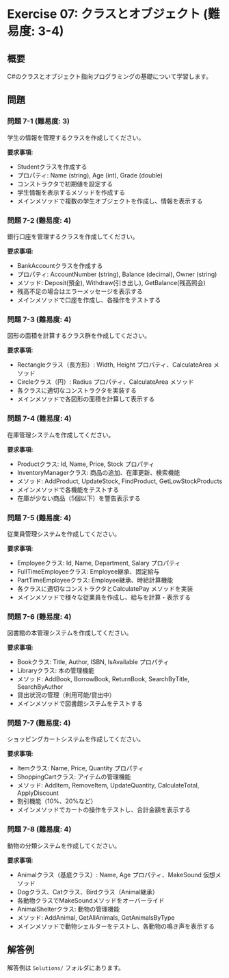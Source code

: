 # Exercise 07: クラスとオブジェクト (難易度: 3-4)

## 概要
C#のクラスとオブジェクト指向プログラミングの基礎について学習します。

## 問題

### 問題 7-1 (難易度: 3)
学生の情報を管理するクラスを作成してください。

**要求事項:**
- Studentクラスを作成する
- プロパティ: Name (string), Age (int), Grade (double)
- コンストラクタで初期値を設定する
- 学生情報を表示するメソッドを作成する
- メインメソッドで複数の学生オブジェクトを作成し、情報を表示する

### 問題 7-2 (難易度: 4)
銀行口座を管理するクラスを作成してください。

**要求事項:**
- BankAccountクラスを作成する
- プロパティ: AccountNumber (string), Balance (decimal), Owner (string)
- メソッド: Deposit(預金), Withdraw(引き出し), GetBalance(残高照会)
- 残高不足の場合はエラーメッセージを表示する
- メインメソッドで口座を作成し、各操作をテストする

### 問題 7-3 (難易度: 4)
図形の面積を計算するクラス群を作成してください。

**要求事項:**
- Rectangleクラス（長方形）: Width, Height プロパティ、CalculateArea メソッド
- Circleクラス（円）: Radius プロパティ、CalculateArea メソッド
- 各クラスに適切なコンストラクタを実装する
- メインメソッドで各図形の面積を計算して表示する

### 問題 7-4 (難易度: 4)
在庫管理システムを作成してください。

**要求事項:**
- Productクラス: Id, Name, Price, Stock プロパティ
- InventoryManagerクラス: 商品の追加、在庫更新、検索機能
- メソッド: AddProduct, UpdateStock, FindProduct, GetLowStockProducts
- メインメソッドで各機能をテストする
- 在庫が少ない商品（5個以下）を警告表示する

### 問題 7-5 (難易度: 4)
従業員管理システムを作成してください。

**要求事項:**
- Employeeクラス: Id, Name, Department, Salary プロパティ
- FullTimeEmployeeクラス: Employee継承、固定給与
- PartTimeEmployeeクラス: Employee継承、時給計算機能
- 各クラスに適切なコンストラクタとCalculatePay メソッドを実装
- メインメソッドで様々な従業員を作成し、給与を計算・表示する

### 問題 7-6 (難易度: 4)
図書館の本管理システムを作成してください。

**要求事項:**
- Bookクラス: Title, Author, ISBN, IsAvailable プロパティ
- Libraryクラス: 本の管理機能
- メソッド: AddBook, BorrowBook, ReturnBook, SearchByTitle, SearchByAuthor
- 貸出状況の管理（利用可能/貸出中）
- メインメソッドで図書館システムをテストする

### 問題 7-7 (難易度: 4)
ショッピングカートシステムを作成してください。

**要求事項:**
- Itemクラス: Name, Price, Quantity プロパティ
- ShoppingCartクラス: アイテムの管理機能
- メソッド: AddItem, RemoveItem, UpdateQuantity, CalculateTotal, ApplyDiscount
- 割引機能（10%、20%など）
- メインメソッドでカートの操作をテストし、合計金額を表示する

### 問題 7-8 (難易度: 4)
動物の分類システムを作成してください。

**要求事項:**
- Animalクラス（基底クラス）: Name, Age プロパティ、MakeSound 仮想メソッド
- Dogクラス、Catクラス、Birdクラス（Animal継承）
- 各動物クラスでMakeSoundメソッドをオーバーライド
- AnimalShelterクラス: 動物の管理機能
- メソッド: AddAnimal, GetAllAnimals, GetAnimalsByType
- メインメソッドで動物シェルターをテストし、各動物の鳴き声を表示する

## 解答例
解答例は `Solutions/` フォルダにあります。